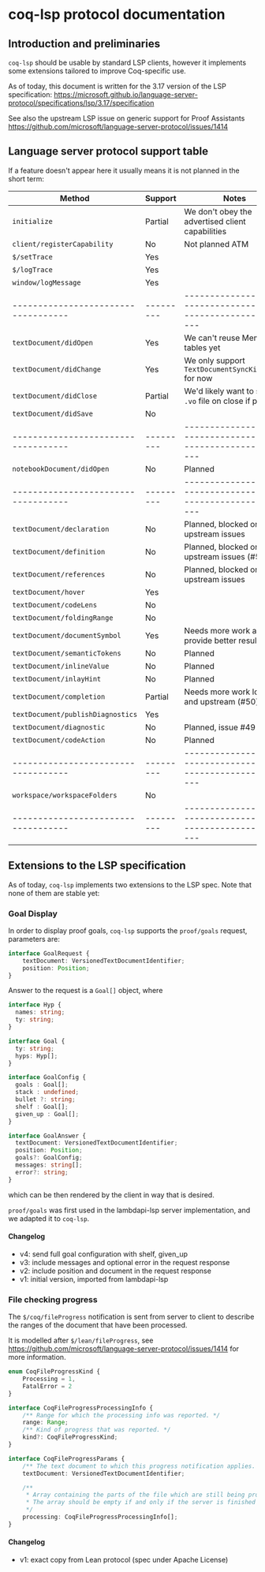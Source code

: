 # coq-lsp protocol documentation

## Introduction and preliminaries

`coq-lsp` should be usable by standard LSP clients, however it
implements some extensions tailored to improve Coq-specific use.

As of today, this document is written for the 3.17 version of the LSP specification:
https://microsoft.github.io/language-server-protocol/specifications/lsp/3.17/specification

See also the upstream LSP issue on generic support for Proof
Assistants
https://github.com/microsoft/language-server-protocol/issues/1414

## Language server protocol support table

If a feature doesn't appear here it usually means it is not planned in the short term:

| Method                            | Support | Notes                                                      |
|-----------------------------------|---------|------------------------------------------------------------|
| `initialize`                      | Partial | We don't obey the advertised client capabilities           |
| `client/registerCapability`       | No      | Not planned ATM                                            |
| `$/setTrace`                      | Yes     |                                                            |
| `$/logTrace`                      | Yes     |                                                            |
| `window/logMessage`               | Yes     |                                                            |
|-----------------------------------|---------|------------------------------------------------------------|
| `textDocument/didOpen`            | Yes     | We can't reuse Memo tables yet                             |
| `textDocument/didChange`          | Yes     | We only support `TextDocumentSyncKind.Full` for now        |
| `textDocument/didClose`           | Partial | We'd likely want to save a `.vo` file on close if possible |
| `textDocument/didSave`            | No      |                                                            |
|-----------------------------------|---------|------------------------------------------------------------|
| `notebookDocument/didOpen`        | No      | Planned                                                    |
|-----------------------------------|---------|------------------------------------------------------------|
| `textDocument/declaration`        | No      | Planned, blocked on upstream issues                        |
| `textDocument/definition`         | No      | Planned, blocked on upstream issues (#53)                  |
| `textDocument/references`         | No      | Planned, blocked on upstream issues                        |
| `textDocument/hover`              | Yes     |                                                            |
| `textDocument/codeLens`           | No      |                                                            |
| `textDocument/foldingRange`       | No      |                                                            |
| `textDocument/documentSymbol`     | Yes     | Needs more work as to provide better results               |
| `textDocument/semanticTokens`     | No      | Planned                                                    |
| `textDocument/inlineValue`        | No      | Planned                                                    |
| `textDocument/inlayHint`          | No      | Planned                                                    |
| `textDocument/completion`         | Partial | Needs more work locally and upstream (#50)                 |
| `textDocument/publishDiagnostics` | Yes     |                                                            |
| `textDocument/diagnostic`         | No      | Planned, issue #49                                         |
| `textDocument/codeAction`         | No      | Planned                                                    |
|-----------------------------------|---------|------------------------------------------------------------|
| `workspace/workspaceFolders`      | No      |                                                            |
|-----------------------------------|---------|------------------------------------------------------------|


## Extensions to the LSP specification

As of today, `coq-lsp` implements two extensions to the LSP spec. Note
that none of them are stable yet:

### Goal Display

In order to display proof goals, `coq-lsp` supports the `proof/goals` request, parameters are:
```typescript
interface GoalRequest {
    textDocument: VersionedTextDocumentIdentifier;
    position: Position;
}
```

Answer to the request is a `Goal[]` object, where
```typescript
interface Hyp {
  names: string;
  ty: string;
}

interface Goal {
  ty: string;
  hyps: Hyp[];
}

interface GoalConfig {
  goals : Goal[];
  stack : undefined;
  bullet ?: string;
  shelf : Goal[];
  given_up : Goal[];
}

interface GoalAnswer {
  textDocument: VersionedTextDocumentIdentifier;
  position: Position;
  goals?: GoalConfig;
  messages: string[];
  error?: string;
}

```

which can be then rendered by the client in way that is desired.

`proof/goals` was first used in the lambdapi-lsp server implementation, and we adapted it to `coq-lsp`.

#### Changelog

- v4: send full goal configuration with shelf, given_up
- v3: include messages and optional error in the request response
- v2: include position and document in the request response
- v1: initial version, imported from lambdapi-lsp

### File checking progress

The `$/coq/fileProgress` notification is sent from server to client to
describe the ranges of the document that have been processed.

It is modelled after `$/lean/fileProgress`, see
https://github.com/microsoft/language-server-protocol/issues/1414 for more information.

```typescript
enum CoqFileProgressKind {
    Processing = 1,
    FatalError = 2
}

interface CoqFileProgressProcessingInfo {
    /** Range for which the processing info was reported. */
    range: Range;
    /** Kind of progress that was reported. */
    kind?: CoqFileProgressKind;
}

interface CoqFileProgressParams {
    /** The text document to which this progress notification applies. */
    textDocument: VersionedTextDocumentIdentifier;

    /**
     * Array containing the parts of the file which are still being processed.
     * The array should be empty if and only if the server is finished processing.
     */
    processing: CoqFileProgressProcessingInfo[];
}
```

#### Changelog

- v1: exact copy from Lean protocol (spec under Apache License)
